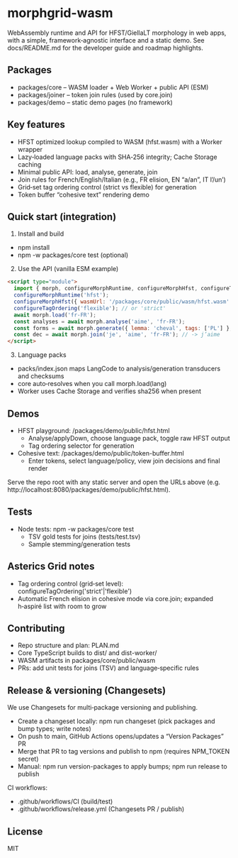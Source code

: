 # morphgrid-wasm

WebAssembly runtime and API for HFST/GiellaLT morphology in web apps, with a simple, framework‑agnostic interface and a static demo. See docs/README.md for the developer guide and roadmap highlights.

## Packages
- packages/core – WASM loader + Web Worker + public API (ESM)
- packages/joiner – token join rules (used by core.join)
- packages/demo – static demo pages (no framework)

## Key features
- HFST optimized lookup compiled to WASM (hfst.wasm) with a Worker wrapper
- Lazy‑loaded language packs with SHA‑256 integrity; Cache Storage caching
- Minimal public API: load, analyse, generate, join
- Join rules for French/English/Italian (e.g., FR elision, EN “a/an”, IT l’/un’)
- Grid‑set tag ordering control (strict vs flexible) for generation
- Token buffer “cohesive text” rendering demo

## Quick start (integration)
1) Install and build
- npm install
- npm -w packages/core test (optional)

2) Use the API (vanilla ESM example)

```html
<script type="module">
  import { morph, configureMorphRuntime, configureMorphHfst, configureTagOrdering } from '/packages/core/dist/index.js';
  configureMorphRuntime('hfst');
  configureMorphHfst({ wasmUrl: '/packages/core/public/wasm/hfst.wasm' });
  configureTagOrdering('flexible'); // or 'strict'
  await morph.load('fr-FR');
  const analyses = await morph.analyse('aime', 'fr-FR');
  const forms = await morph.generate({ lemma: 'cheval', tags: ['PL'] }, 'fr-FR');
  const dec = await morph.join('je', 'aime', 'fr-FR'); // -> j’aime
</script>
```

3) Language packs
- packs/index.json maps LangCode to analysis/generation transducers and checksums
- core auto‑resolves when you call morph.load(lang)
- Worker uses Cache Storage and verifies sha256 when present

## Demos
- HFST playground: /packages/demo/public/hfst.html
  - Analyse/applyDown, choose language pack, toggle raw HFST output
  - Tag ordering selector for generation
- Cohesive text: /packages/demo/public/token-buffer.html
  - Enter tokens, select language/policy, view join decisions and final render

Serve the repo root with any static server and open the URLs above (e.g. http://localhost:8080/packages/demo/public/hfst.html).

## Tests
- Node tests: npm -w packages/core test
  - TSV gold tests for joins (tests/test.tsv)
  - Sample stemming/generation tests

## Asterics Grid notes
- Tag ordering control (grid‑set level): configureTagOrdering('strict'|'flexible')
- Automatic French elision in cohesive mode via core.join; expanded h‑aspiré list with room to grow

## Contributing
- Repo structure and plan: PLAN.md
- Core TypeScript builds to dist/ and dist-worker/
- WASM artifacts in packages/core/public/wasm
- PRs: add unit tests for joins (TSV) and language‑specific rules


## Release & versioning (Changesets)
We use Changesets for multi‑package versioning and publishing.
- Create a changeset locally: npm run changeset (pick packages and bump types; write notes)
- On push to main, GitHub Actions opens/updates a “Version Packages” PR
- Merge that PR to tag versions and publish to npm (requires NPM_TOKEN secret)
- Manual: npm run version-packages to apply bumps; npm run release to publish

CI workflows:
- .github/workflows/CI (build/test)
- .github/workflows/release.yml (Changesets PR / publish)

## License
MIT
